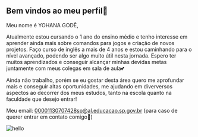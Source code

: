 ## Bem vindos ao meu perfil​​🩷​

Meu nome é YOHANA GODÊ,

Atualmente estou cursando o 1 ano do ensino médio e tenho interesse em aprender ainda mais sobre comandos para jogos e criação de novos projetos. Faço curso de inglês a mais de 4 anos e estou caminhando para o nível avançado, podendo ser algo muito útil nesta jornada. Espero ter muitos aprendizados e conseguir alcançar minhas devidas metas juntamente com meus colegas em sala de aula​💕​

Ainda não trabalho, porém se eu gostar desta área quero me aprofundar mais e conseguir altas oportunidades, me ajudando em diverversos aspectos ao decorrer dos meus estudos, tanto na escola quanto na faculdade que desejo entrar!

Meu email: 00001130707428sp@al.educacao.sp.gov.br (para caso de querer entrar em contato comigo​🤗​)

![hello](https://media.tenor.com/j1HZ3bN5X5sAAAAi/animr-anime-girl.gif)

